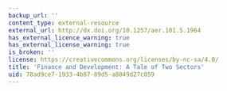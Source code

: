 ```yaml
---
backup_url: ''
content_type: external-resource
external_url: http://dx.doi.org/10.1257/aer.101.5.1964
has_external_licence_warning: true
has_external_license_warning: true
is_broken: ''
license: https://creativecommons.org/licenses/by-nc-sa/4.0/
title: 'Finance and Development: A Tale of Two Sectors'
uid: 78ad9ce7-1933-4b87-89d5-a8049d27c059
---
```

